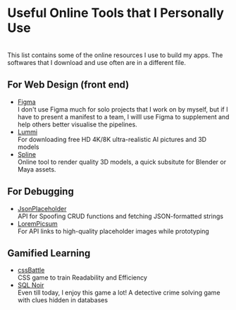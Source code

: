 # Useful Online Tools that I Personally Use
<br> This list contains some of the online resources I use to build my apps. The softwares that I download and use often are in a different file.

## For Web Design (front end)
- [Figma](https://www.figma.com/) <br> I don't use Figma much for solo projects that I work on by myself, but if I have to present a manifest to a team, I willl use Figma to supplement and help others better visualise the pipelines.
- [Lummi](https://www.lummi.ai/) <br> For downloading free HD 4K/8K ultra-realistic AI pictures and 3D models
- [Spline](https://spline.design/) <br> Online tool to render quality 3D models, a quick subsitute for Blender or Maya assets.

## For Debugging 
- [JsonPlaceholder](https://jsonplaceholder.typicode.com/guide/) <br> API for Spoofing CRUD functions and fetching JSON-formatted strings
- [LoremPicsum](https://picsum.photos/) <br> For API links to high-quality placeholder images while prototyping

## Gamified Learning 
- [cssBattle](https://cssbattle.dev/) <br> CSS game to train Readability and Efficiency
- [SQL Noir](https://www.sqlnoir.com/) <br> Even till today, I enjoy this game a lot! A detective crime solving game with clues hidden in databases
